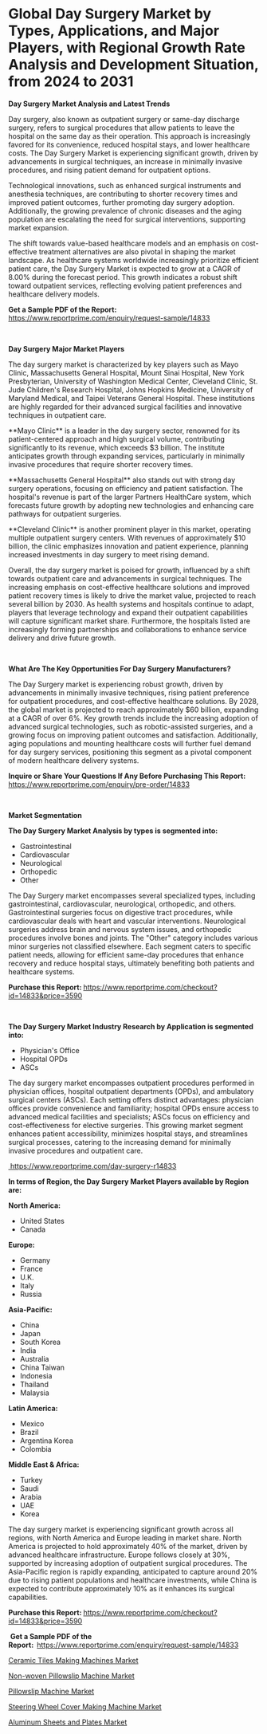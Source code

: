 <p><h1>Global Day Surgery Market by Types, Applications, and Major Players, with Regional Growth Rate Analysis and Development Situation, from 2024 to 2031</h1></p><p><strong>Day Surgery Market Analysis and Latest Trends</strong></p>
<p><p>Day surgery, also known as outpatient surgery or same-day discharge surgery, refers to surgical procedures that allow patients to leave the hospital on the same day as their operation. This approach is increasingly favored for its convenience, reduced hospital stays, and lower healthcare costs. The Day Surgery Market is experiencing significant growth, driven by advancements in surgical techniques, an increase in minimally invasive procedures, and rising patient demand for outpatient options. </p><p>Technological innovations, such as enhanced surgical instruments and anesthesia techniques, are contributing to shorter recovery times and improved patient outcomes, further promoting day surgery adoption. Additionally, the growing prevalence of chronic diseases and the aging population are escalating the need for surgical interventions, supporting market expansion. </p><p>The shift towards value-based healthcare models and an emphasis on cost-effective treatment alternatives are also pivotal in shaping the market landscape. As healthcare systems worldwide increasingly prioritize efficient patient care, the Day Surgery Market is expected to grow at a CAGR of 8.00% during the forecast period. This growth indicates a robust shift toward outpatient services, reflecting evolving patient preferences and healthcare delivery models.</p></p>
<p><strong>Get a Sample PDF of the Report:&nbsp;</strong> <a href="https://www.reportprime.com/enquiry/request-sample/14833?utm_campaign=1471&utm_medium=2&utm_source=Github&utm_content=ia&utm_term=11102024&utm_id=day-surgery">https://www.reportprime.com/enquiry/request-sample/14833</a></p>
<p>&nbsp;</p>
<p><strong>Day Surgery Major Market Players</strong></p>
<p><p>The day surgery market is characterized by key players such as Mayo Clinic, Massachusetts General Hospital, Mount Sinai Hospital, New York Presbyterian, University of Washington Medical Center, Cleveland Clinic, St. Jude Children's Research Hospital, Johns Hopkins Medicine, University of Maryland Medical, and Taipei Veterans General Hospital. These institutions are highly regarded for their advanced surgical facilities and innovative techniques in outpatient care.</p><p>**Mayo Clinic** is a leader in the day surgery sector, renowned for its patient-centered approach and high surgical volume, contributing significantly to its revenue, which exceeds $3 billion. The institute anticipates growth through expanding services, particularly in minimally invasive procedures that require shorter recovery times.</p><p>**Massachusetts General Hospital** also stands out with strong day surgery operations, focusing on efficiency and patient satisfaction. The hospital's revenue is part of the larger Partners HealthCare system, which forecasts future growth by adopting new technologies and enhancing care pathways for outpatient surgeries.</p><p>**Cleveland Clinic** is another prominent player in this market, operating multiple outpatient surgery centers. With revenues of approximately $10 billion, the clinic emphasizes innovation and patient experience, planning increased investments in day surgery to meet rising demand.</p><p>Overall, the day surgery market is poised for growth, influenced by a shift towards outpatient care and advancements in surgical techniques. The increasing emphasis on cost-effective healthcare solutions and improved patient recovery times is likely to drive the market value, projected to reach several billion by 2030. As health systems and hospitals continue to adapt, players that leverage technology and expand their outpatient capabilities will capture significant market share. Furthermore, the hospitals listed are increasingly forming partnerships and collaborations to enhance service delivery and drive future growth.</p></p>
<p>&nbsp;</p>
<p><strong>What Are The Key Opportunities For Day Surgery Manufacturers?</strong></p>
<p><p>The Day Surgery market is experiencing robust growth, driven by advancements in minimally invasive techniques, rising patient preference for outpatient procedures, and cost-effective healthcare solutions. By 2028, the global market is projected to reach approximately $60 billion, expanding at a CAGR of over 6%. Key growth trends include the increasing adoption of advanced surgical technologies, such as robotic-assisted surgeries, and a growing focus on improving patient outcomes and satisfaction. Additionally, aging populations and mounting healthcare costs will further fuel demand for day surgery services, positioning this segment as a pivotal component of modern healthcare delivery systems.</p></p>
<p><strong>Inquire or Share Your Questions If Any Before Purchasing This Report:</strong> <a href="https://www.reportprime.com/enquiry/pre-order/14833?utm_campaign=1471&utm_medium=2&utm_source=Github&utm_content=ia&utm_term=11102024&utm_id=day-surgery">https://www.reportprime.com/enquiry/pre-order/14833</a></p>
<p>&nbsp;</p>
<p><strong>Market Segmentation</strong></p>
<p><strong>The Day Surgery Market Analysis by types is segmented into:</strong></p>
<p><ul><li>Gastrointestinal</li><li>Cardiovascular</li><li>Neurological</li><li>Orthopedic</li><li>Other</li></ul></p>
<p><p>The Day Surgery market encompasses several specialized types, including gastrointestinal, cardiovascular, neurological, orthopedic, and others. Gastrointestinal surgeries focus on digestive tract procedures, while cardiovascular deals with heart and vascular interventions. Neurological surgeries address brain and nervous system issues, and orthopedic procedures involve bones and joints. The "Other" category includes various minor surgeries not classified elsewhere. Each segment caters to specific patient needs, allowing for efficient same-day procedures that enhance recovery and reduce hospital stays, ultimately benefiting both patients and healthcare systems.</p></p>
<p><strong>Purchase this Report:&nbsp;</strong><a href="https://www.reportprime.com/checkout?id=14833&price=3590&utm_campaign=1471&utm_medium=2&utm_source=Github&utm_content=ia&utm_term=11102024&utm_id=day-surgery">https://www.reportprime.com/checkout?id=14833&price=3590</a></p>
<p>&nbsp;</p>
<p><strong>The Day Surgery Market Industry Research by Application is segmented into:</strong></p>
<p><ul><li>Physician's Office</li><li>Hospital OPDs</li><li>ASCs</li></ul></p>
<p><p>The day surgery market encompasses outpatient procedures performed in physician offices, hospital outpatient departments (OPDs), and ambulatory surgical centers (ASCs). Each setting offers distinct advantages: physician offices provide convenience and familiarity; hospital OPDs ensure access to advanced medical facilities and specialists; ASCs focus on efficiency and cost-effectiveness for elective surgeries. This growing market segment enhances patient accessibility, minimizes hospital stays, and streamlines surgical processes, catering to the increasing demand for minimally invasive procedures and outpatient care.</p></p>
<p><a href="https://www.reportprime.com/day-surgery-r14833?utm_campaign=1471&utm_medium=2&utm_source=Github&utm_content=ia&utm_term=11102024&utm_id=day-surgery">&nbsp;https://www.reportprime.com/day-surgery-r14833</a></p>
<p><strong>In terms of Region, the Day Surgery Market Players available by Region are:</strong></p>
<p>
    <p> <strong> North America: </strong>
        <ul>
            <li>United States</li>
            <li>Canada</li>
        </ul>
        </p> 
    <p> <strong> Europe: </strong>
        <ul>
            <li>Germany</li>
            <li>France</li>
            <li>U.K.</li>
            <li>Italy</li>
            <li>Russia</li>
        </ul>
        </p> 
    <p> <strong> Asia-Pacific: </strong>
        <ul>
            <li>China</li>
            <li>Japan</li>
            <li>South Korea</li>
            <li>India</li>
            <li>Australia</li>
            <li>China Taiwan</li>
            <li>Indonesia</li>
            <li>Thailand</li>
            <li>Malaysia</li>
        </ul>
        </p> 
    <p> <strong> Latin America: </strong>
        <ul>
            <li>Mexico</li>
            <li>Brazil</li>
            <li>Argentina Korea</li>
            <li>Colombia</li>
        </ul>
        </p> 
    <p> <strong> Middle East & Africa: </strong>
        <ul>
            <li>Turkey</li>
            <li>Saudi</li>
            <li>Arabia</li>
            <li>UAE</li>
            <li>Korea</li>
        </ul>
    </p>
    </p>
<p><p>The day surgery market is experiencing significant growth across all regions, with North America and Europe leading in market share. North America is projected to hold approximately 40% of the market, driven by advanced healthcare infrastructure. Europe follows closely at 30%, supported by increasing adoption of outpatient surgical procedures. The Asia-Pacific region is rapidly expanding, anticipated to capture around 20% due to rising patient populations and healthcare investments, while China is expected to contribute approximately 10% as it enhances its surgical capabilities.</p></p>
<p><strong>Purchase this Report: </strong><a href="https://www.reportprime.com/checkout?id=14833&price=3590&utm_campaign=1471&utm_medium=2&utm_source=Github&utm_content=ia&utm_term=11102024&utm_id=day-surgery">https://www.reportprime.com/checkout?id=14833&price=3590</a></p>
<p>&nbsp;<strong>Get a Sample PDF of the Report:&nbsp;&nbsp;</strong><a href="https://www.reportprime.com/enquiry/request-sample/14833?utm_campaign=1471&utm_medium=2&utm_source=Github&utm_content=ia&utm_term=11102024&utm_id=day-surgery">https://www.reportprime.com/enquiry/request-sample/14833</a></p>
<p><strong></strong></p>
<p><p><a href="https://www.linkedin.com/pulse/evolution-ceramic-tiles-making-machines-market-key-shifts-c7rpf?utm_campaign=1471&utm_medium=2&utm_source=Github&utm_content=ia&utm_term=11102024&utm_id=day-surgery">Ceramic Tiles Making Machines Market</a></p><p><a href="https://www.linkedin.com/pulse/driving-factors-behind-non-woven-pillowslip-machine-market-egzec?utm_campaign=1471&utm_medium=2&utm_source=Github&utm_content=ia&utm_term=11102024&utm_id=day-surgery">Non-woven Pillowslip Machine Market</a></p><p><a href="https://www.linkedin.com/pulse/pillowslip-machine-market-matrix-applications-aviationmedicaltourismothers-i4gsf?utm_campaign=1471&utm_medium=2&utm_source=Github&utm_content=ia&utm_term=11102024&utm_id=day-surgery">Pillowslip Machine Market</a></p><p><a href="https://www.linkedin.com/pulse/role-steering-wheel-cover-making-machine-market-applications-adhec?utm_campaign=1471&utm_medium=2&utm_source=Github&utm_content=ia&utm_term=11102024&utm_id=day-surgery">Steering Wheel Cover Making Machine Market</a></p><p><a href="https://www.linkedin.com/pulse/global-aluminum-sheets-plates-market-product-types-applications-kq0hf?utm_campaign=1471&utm_medium=2&utm_source=Github&utm_content=ia&utm_term=11102024&utm_id=day-surgery">Aluminum Sheets and Plates Market</a></p></p>